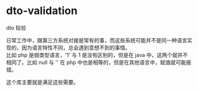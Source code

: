 # dto-validation
dto 较验

日常工作中，跟第三方系统对接是常有的事，而这些系统可能并不是同一种语言实现的，因为语言特性不同，总会遇到意想不到的事情。  
比如 php 是弱类型语言，'1'  与 1 是没有区别的，但是在 java 中，这两个就并不相同了。比如 null 与 '' 在 php 中也是相等的，但是在其他语言中，赋值就可能报错。  

这个库主要就是满足这些需要。


